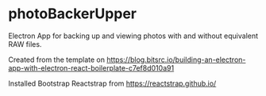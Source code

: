 # photoBackerUpper

Electron App for backing up and viewing photos with and without equivalent RAW files.

Created from the template on https://blog.bitsrc.io/building-an-electron-app-with-electron-react-boilerplate-c7ef8d010a91

Installed Bootstrap Reactstrap from https://reactstrap.github.io/
